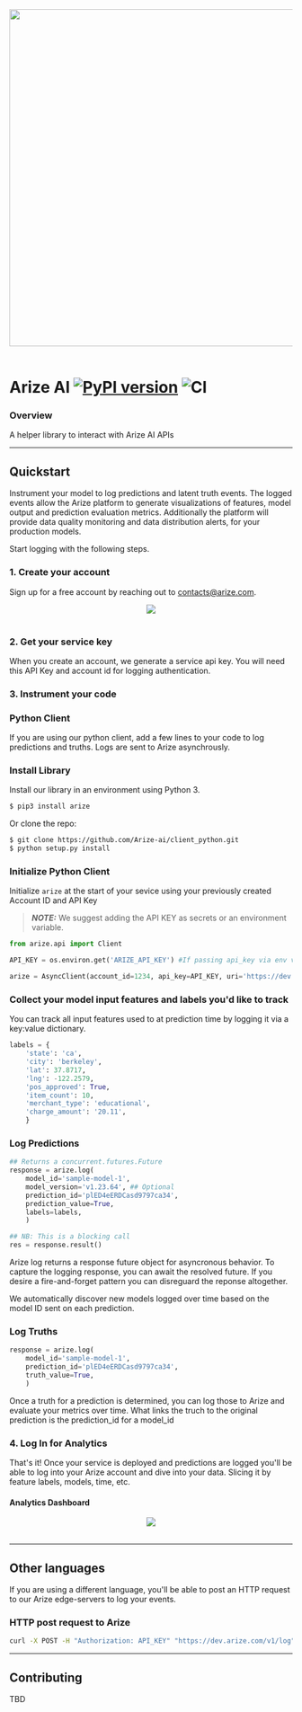 <div align="center">
  <img src="https://storage.googleapis.com/arize-assets/arize-logo-white.jpg" width="600" /><br><br>
</div>

Arize AI [![PyPI version](https://badge.fury.io/py/arize.svg)](https://badge.fury.io/py/arize) ![CI](https://github.com/Arize-ai/arize/workflows/CI/badge.svg)
================
### Overview

A helper library to interact with Arize AI APIs

---
## Quickstart
Instrument your model to log predictions and latent truth events. The logged events allow the Arize platform to generate visualizations of features, model output and prediction evaluation metrics. Additionally the platform will provide data quality monitoring and data distribution alerts, for your production models.

Start logging with the following steps.

### 1. Create your account
Sign up for a free account by reaching out to <contacts@arize.com>.

<div align="center">
  <img src="https://storage.googleapis.com/arize-assets/arize-home.png" /><br><br>
</div>

### 2. Get your service key
When you create an account, we generate a service api key. You will need this API Key and account id for logging authentication.


### 3. Instrument your code
### Python Client
If you are using our python client, add a few lines to your code to log predictions and truths. Logs are sent to Arize asynchrously. 

### Install Library

Install our library in an environment using Python 3.

```sh
$ pip3 install arize
```

Or clone the repo:
```sh
$ git clone https://github.com/Arize-ai/client_python.git
$ python setup.py install
```

### Initialize Python Client

Initialize `arize` at the start of your sevice using your previously created Account ID and API Key

> **_NOTE:_** We suggest adding the API KEY as secrets or an environment variable.

```python
from arize.api import Client

API_KEY = os.environ.get('ARIZE_API_KEY') #If passing api_key via env vars

arize = AsyncClient(account_id=1234, api_key=API_KEY, uri='https://dev.arize.com/v1/log')
```

### Collect your model input features and labels you'd like to track

You can track all input features used to at prediction time by logging it via a key:value dictionary.

```python
labels = {
    'state': 'ca',
    'city': 'berkeley',
    'lat': 37.8717,
    'lng': -122.2579,
    'pos_approved': True,
    'item_count': 10,
    'merchant_type': 'educational',
    'charge_amount': '20.11',
    }
```

### Log Predictions
```python
## Returns a concurrent.futures.Future
response = arize.log(
    model_id='sample-model-1',
    model_version='v1.23.64', ## Optional
    prediction_id='plED4eERDCasd9797ca34',
    prediction_value=True,
    labels=labels,
    )

## NB: This is a blocking call
res = response.result()
```
Arize log returns a response future object for asyncronous behavior. To capture the logging response, you can await the resolved future. If you desire a fire-and-forget pattern you can disreguard the reponse altogether.

We automatically discover new models logged over time based on the model ID sent on each prediction.

### Log Truths
```python
response = arize.log(
    model_id='sample-model-1',
    prediction_id='plED4eERDCasd9797ca34',
    truth_value=True,
    )
```
Once a truth for a prediction is determined, you can log those to Arize and evaluate your metrics over time. What links the truch to the original prediction is the prediction_id for a model_id

### 4. Log In for Analytics
That's it! Once your service is deployed and predictions are logged you'll be able to log into your Arize account and dive into your data. Slicing it by feature labels, models, time, etc.

#### Analytics Dashboard
<div align="center">
  <img src="https://storage.googleapis.com/arize-assets/arize-home.png" /><br><br>
</div>

---
## Other languages
If you are using a different language, you'll be able to post an HTTP request to our Arize edge-servers to log your events.

### HTTP post request to Arize

```bash 
curl -X POST -H "Authorization: API_KEY" "https://dev.arize.com/v1/log" -d'{"account_id": 0, "model_id": "test_model_1", "prediction_id":"test100", "prediction":{"model_version": "v1.23.64", "labels":{"state":{"string_label": "CO"}, "item_count":{"int_label": 10}, "charge_amt":{"label_float": 12.34}, "physical_card":{"string_label": true}}, "prediction_value": {"binary_value": false}}}'
```
---
## Contributing

TBD